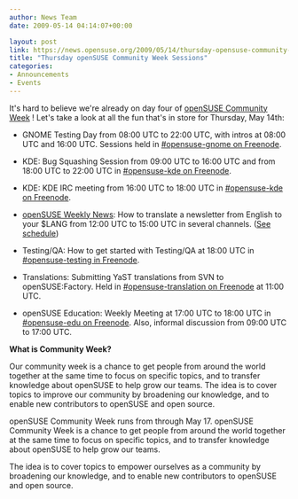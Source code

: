 ```yaml
---
author: News Team
date: 2009-05-14 04:14:07+00:00

layout: post
link: https://news.opensuse.org/2009/05/14/thursday-opensuse-community-week-sessions/
title: "Thursday openSUSE Community Week Sessions"
categories:
- Announcements
- Events
---
```

It's hard to believe we're already on day four of [openSUSE Community Week](http://en.opensuse.org/Community_Week#Schedule) ! Let's take a look at all the fun that's in store for Thursday, May 14th:



	
  * GNOME Testing Day from 08:00 UTC to 22:00 UTC, with intros at 08:00 UTC and 16:00 UTC. Sessions held in [#opensuse-gnome on Freenode](irc://irc.freenode.net/opensuse-gnome).

	
  * KDE: Bug Squashing Session from 09:00 UTC to 16:00 UTC and from 18:00 UTC to 22:00 UTC in [#opensuse-kde on Freenode](irc://irc.freenode.net/opensuse-kde).

	
  * KDE: KDE IRC meeting from 16:00 UTC to 18:00 UTC in [#opensuse-kde on Freenode](irc://irc.freenode.net/opensuse-kde).

	
  * [openSUSE Weekly News](http://en.opensuse.org/OpenSUSE_Weekly_News/Community_Week#Translation_Day): How to translate a newsletter from English to your $LANG from 12:00 UTC to 15:00 UTC in several channels. ([See schedule](http://en.opensuse.org/OpenSUSE_Weekly_News/Community_Week#Translation_Day))

	
  * Testing/QA: How to get started with Testing/QA at 18:00 UTC in [#opensuse-testing in Freenode](irc://irc.freenode.net/opensuse-testing).

	
  * Translations: Submitting YaST translations from SVN to openSUSE:Factory. Held in [#opensuse-translation on Freenode](irc://irc.freenode.net/opensuse-translation) at 11:00 UTC.

	
  * openSUSE Education: Weekly Meeting at 17:00 UTC to 18:00 UTC in [#opensuse-edu on Freenode](irc://irc.freenode.net/opensuse-edu). Also, informal discussion from 09:00 UTC to 17:00 UTC.


**What is Community Week?**

Our community week is a chance to get people from around the world together at the same time to focus on specific topics, and to transfer knowledge about openSUSE to help grow our teams. The idea is to cover topics to improve our community by broadening our knowledge, and to enable new contributors to openSUSE and open source.

openSUSE Community Week runs from through May 17. openSUSE Community Week is a chance to get people from around the world together at the same time to focus on specific topics, and to transfer knowledge about openSUSE to help grow our teams.

The idea is to cover topics to empower ourselves as a community by broadening our knowledge, and to enable new contributors to openSUSE and open source.		
